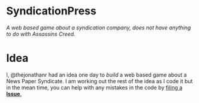 # SyndicationPress
_A web based game about a syndication company, does not have anything to do with Assassins Creed._

# Idea
I, @thejonathanr had an idea one day to _build_ a web based game about a News Paper Syndicate.
I am working out the rest of the idea as I code it but in the mean time, you can help with any mistakes in the code by [filing a __Issue__.](https://github.com/thejonathanr/SyndicationPress/issues/new)
